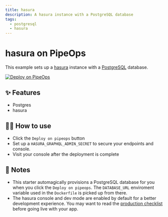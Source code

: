 ```yaml
---
title: hasura
description: A hasura instance with a PostgreSQL database
tags:
  - postgresql
  - hasura
---
```


# hasura on PipeOps

This example sets up a [hasura](https://hasura.io/opensource/) instance with a [PostgreSQL](https://www.postgresql.org/) database.

[![Deploy on PipeOps](https://pub-a1fbf367a4cd458487cfa3f29154ac93.r2.dev/Default.png)](#)

## ✨ Features

- Postgres
- hasura

## 💁‍♀️ How to use

- Click the `Deploy on pipeops` button
- Set up a `HASURA_GRAPHQL_ADMIN_SECRET` to secure your endpoints and console.
- Visit your console after the deployment is complete

## 📝 Notes

- This starter automagically provisions a PostgreSQL database for you when you click the `Deploy on pipeops`. The `DATABASE_URL` enviroment variable used in the `Dockerfile` is picked up from there.
- The hasura console and dev mode are enabled by default for a better development experience. You may want to read the [production checklist](https://hasura.io/docs/latest/graphql/core/deployment/production-checklist.html) before going live with your app.
